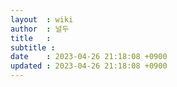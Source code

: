 ```yaml
---
layout  : wiki
author  : 널두
title   : 
subtitle : 
date    : 2023-04-26 21:18:08 +0900
updated : 2023-04-26 21:18:08 +0900
---
```


## 
